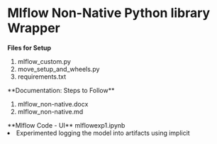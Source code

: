 # Mlflow Non-Native Python library Wrapper
**Files for Setup**
<ol>
<li>mlflow_custom.py</li>
<li>move_setup_and_wheels.py</li>
<li>requirements.txt</li>
</ol>
**Documentation: Steps to Follow**
<ol>
<li>mlflow_non-native.docx</li>
<li>mlflow_non-native.md</li>
</ol>
**Mlflow Code - UI**
mlflowexp1.ipynb
<li>Experimented logging the model into artifacts using implicit</li>

